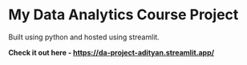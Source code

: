 # My Data Analytics Course Project
 Built using python and hosted using streamlit.
 
**Check it out here - https://da-project-adityan.streamlit.app/**
